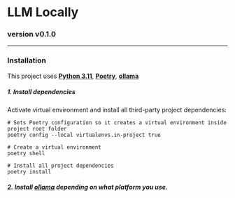 LLM Locally
=======
### version v0.1.0

-------
### Installation


This project uses **[Python 3.11](https://www.python.org/downloads/)**, **[Poetry](https://python-poetry.org/docs/#installation)**,
**[ollama](https://github.com/ollama/ollama)**

##### 1. Install dependencies

Activate virtual environment and install all third-party project dependencies:
```shell
# Sets Poetry configuration so it creates a virtual environment inside project root folder
poetry config --local virtualenvs.in-project true

# Create a virtual environment
poetry shell

# Install all project dependencies
poetry install
```

##### 2. Install **[ollama](https://github.com/ollama/ollama)** depending on what platform you use.

